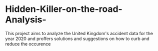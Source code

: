 # Hidden-Killer-on-the-road-Analysis-
This project aims to analyze the United Kingdom's accident  data for the year 2020 and proffers solutions and suggestions on how to curb and reduce the occurence
